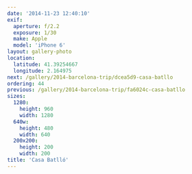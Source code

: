 ```yaml
---
date: '2014-11-23 12:40:10'
exif:
  aperture: f/2.2
  exposure: 1/30
  make: Apple
  model: 'iPhone 6'
layout: gallery-photo
location:
  latitude: 41.39254667
  longitude: 2.164975
next: /gallery/2014-barcelona-trip/dcea5d9-casa-batllo
ordering: 44
previous: /gallery/2014-barcelona-trip/fa6024c-casa-batllo
sizes:
  1280:
    height: 960
    width: 1280
  640w:
    height: 480
    width: 640
  200x200:
    height: 200
    width: 200
title: 'Casa Batlló'
---
```

